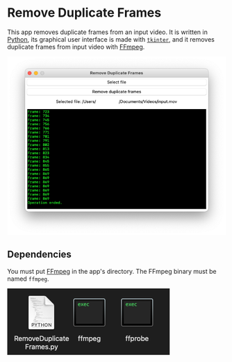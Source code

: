 # Remove Duplicate Frames
This app removes duplicate frames from an input video. It is written in [Python](//python.org), its graphical user interface is made with [`tkinter`](//docs.python.org/library/tkinter.html), and it removes duplicate frames from input video with [FFmpeg](//ffmpeg.org).

![This app](image.png)
## Dependencies
You must put [FFmpeg](//ffmpeg.org/download.html) in the app's directory. The FFmpeg binary must be named `ffmpeg`. 

![The app in a directory with its dependencies](image2.png)
